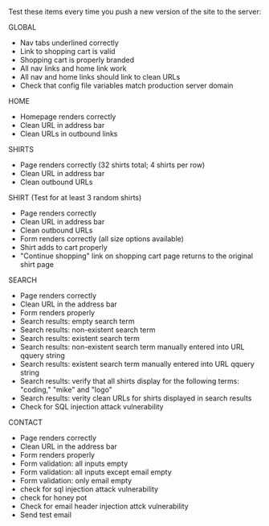 Test these items every time you push a new version of the site to the server:

GLOBAL
- Nav tabs underlined correctly
- Link to shopping cart is valid
- Shopping cart is properly branded
- All nav links and home link work
- All nav and home links should link to clean URLs
- Check that config file variables match production server domain

HOME
- Homepage renders correctly
- Clean URL in address bar
- Clean URLs in outbound links

SHIRTS
- Page renders correctly (32 shirts total; 4 shirts per row)
- Clean URL in address bar
- Clean outbound URLs

SHIRT (Test for at least 3 random shirts)
- Page renders correctly
- Clean URL in address bar
- Clean outbound URLs
- Form renders correctly (all size options available)
- Shirt adds to cart properly
- "Continue shopping" link on shopping cart page returns to the original shirt page

SEARCH
- Page renders correctly
- Clean URL in the address bar
- Form renders properly
- Search results: empty search term
- Search results: non-existent search term
- Search results: existent search term
- Search results: non-existent search term manually entered into URL qquery string
- Search results: existent search term manually entered into URL qquery string
- Search results: verify that all shirts display for the following terms: "coding," "mike" and "logo"
- Search results: verity clean URLs for shirts displayed in search results
- Check for SQL injection attack vulnerability

CONTACT
- Page renders correctly
- Clean URL in the address bar
- Form renders properly
- Form validation: all inputs empty
- Form validation: all inputs except email empty
- Form validation: only email empty
- check for sql injection attack vulnerability
- check for honey pot 
- Check for email header injection attck vulnerability
- Send test email